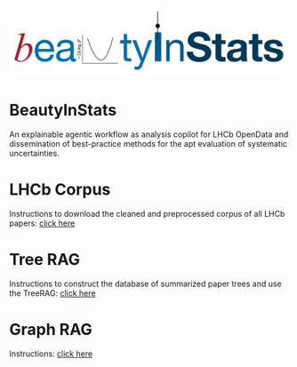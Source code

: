 <img src="./assets/beauty-in-stats-logo.png" alt="BeautyInStats Logo" width="1000"/>

# BeautyInStats
An explainable agentic workflow as analysis copilot for LHCb OpenData and dissemination of best-practice methods for the apt evaluation of systematic uncertainties.  

# LHCb Corpus

Instructions to download the cleaned and preprocessed corpus of all LHCb papers: [click here](https://github.com/reallyblaised/beauty-in-stats/tree/main/src/scraper)

# Tree RAG

Instructions to construct the database of summarized paper trees and use the TreeRAG: [click here](https://github.com/reallyblaised/beauty-in-stats/tree/main/src/scraper)

# Graph RAG

Instructions: [click here](https://github.com/reallyblaised/beauty-in-stats/tree/main/src/scraper)